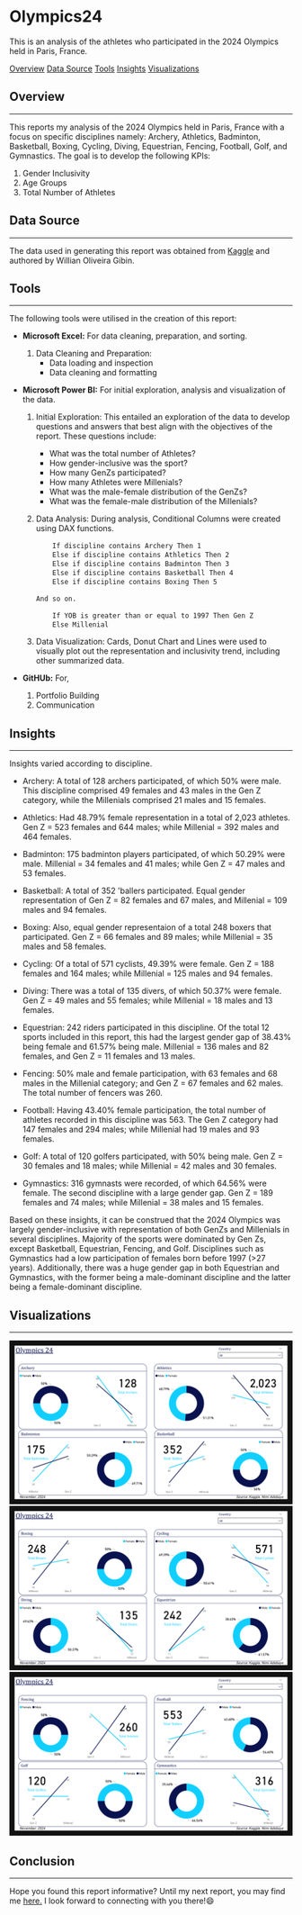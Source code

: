 # Olympics24
This is an analysis of the athletes who participated in the 2024 Olympics held in Paris, France.

[Overview](#overview) [Data Source](#data-source) [Tools](#tools) [Insights](#insights) [Visualizations](#visualizations)

## Overview
---
This reports my analysis of the 2024 Olympics held in Paris, France with a focus on specific disciplines namely: Archery, Athletics, Badminton, Basketball, Boxing, Cycling, Diving, Equestrian, Fencing, Football, Golf, and Gymnastics. The goal is to develop the following KPIs:
  1. Gender Inclusivity
  2. Age Groups
  3. Total Number of Athletes


## Data Source
---
The data used in generating this report was obtained from [Kaggle](https://www.kaggle.com/datasets/willianoliveiragibin/olympics-2024) and authored by Willian Oliveira Gibin.


## Tools
---
The following tools were utilised in the creation of this report:

- **Microsoft Excel:** For data cleaning, preparation, and sorting.
  1. Data Cleaning and Preparation:
     - Data loading and inspection
     - Data cleaning and formatting
    

- **Microsoft Power BI:** For initial exploration, analysis and visualization of the data.
  
  1. Initial Exploration: This entailed an exploration of the data to develop questions and answers that best align with the objectives of the report. These questions include:
     - What was the total number of Athletes?
     - How gender-inclusive was the sport?
     - How many GenZs participated?
     - How many Athletes were Millenials?
     - What was the male-female distribution of the GenZs?
     - What was the female-male distribution of the Millenials?
 
  2. Data Analysis: During analysis, Conditional Columns were created using DAX functions.

     ```DAX
         If discipline contains Archery Then 1
         Else if discipline contains Athletics Then 2
         Else if discipline contains Badminton Then 3
         Else if discipline contains Basketball Then 4
         Else if discipline contains Boxing Then 5
      ```
         And so on.

     ```DAX
         If YOB is greater than or equal to 1997 Then Gen Z
         Else Millenial
      ```
    
     
  4. Data Visualization: Cards, Donut Chart and Lines were used to visually plot out the representation and inclusivity trend, including other summarized data.
 
- **GitHUb:** For,
  1. Portfolio Building
  2. Communication


## Insights
---
Insights varied according to discipline.
 * Archery: A total of 128 archers participated, of which 50% were male. This discipline comprised 49 females and 43 males in the Gen Z category, while the Millenials comprised 21 males and 15 females.

 * Athletics: Had 48.79% female representation in a total of 2,023 athletes. Gen Z = 523 females and 644 males; while Millenial = 392 males and 464 females.

 * Badminton: 175 badminton players participated, of which 50.29% were male. Millenial = 34 females and 41 males; while Gen Z = 47 males and 53 females.

 * Basketball: A total of 352 'ballers participated. Equal gender representation of Gen Z = 82 females and 67 males, and Millenial = 109 males and 94 females.

 * Boxing: Also, equal gender representaion of a total 248 boxers that participated. Gen Z = 66 females and 89 males; while Millenial = 35 males and 58 females.

 * Cycling: Of a total of 571 cyclists, 49.39% were female. Gen Z = 188 females and 164 males; while Millenial = 125 males and 94 females.

 * Diving: There was a total of 135 divers, of which 50.37% were female. Gen Z = 49 males and 55 females; while Millenial = 18 males and 13 females.

 * Equestrian: 242 riders participated in this discipline. Of the total 12 sports included in this report, this had the largest gender gap of 38.43% being female and 61.57% being male. Millenial = 136 males and 82 females, and Gen Z = 11 females and 13 males.

 * Fencing: 50% male and female participation, with 63 females and 68 males in the Millenial category; and Gen Z = 67 females and 62 males. The total number of fencers was 260.

 * Football: Having 43.40% female participation, the total number of athletes recorded in this discipline was 563. The Gen Z category had 147 females and 294 males; while Millenial had 19 males and 93 females.

 * Golf: A total of 120 golfers participated, with 50% being male. Gen Z = 30 females and 18 males; while Millenial = 42 males and 30 females.

 * Gymnastics: 316 gymnasts were recorded, of which 64.56% were female. The second discipline with a large gender gap. Gen Z = 189 females and 74 males; while Millenial = 38 males and 15 females.

Based on these insights, it can be construed that the 2024 Olympics was largely gender-inclusive with representation of both GenZs and Millenials in several disciplines. Majority of the sports were dominated by Gen Zs, except Basketball, Equestrian, Fencing, and Golf. Disciplines such as Gymnastics had a low participation of females born before 1997 (>27 years). Additionally, there was a huge gender gap in both Equestrian and Gymnastics, with the former being a male-dominant discipline and the latter being a female-dominant discipline.


## Visualizations
---
![Data Viz1](https://github.com/kayeneii/Olympics24/blob/main/Olympics24_1.png)
![Data Viz2](https://github.com/kayeneii/Olympics24/blob/main/Olympics24_2.png)
![Data Viz3](https://github.com/kayeneii/Olympics24/blob/main/Olympics24_3.png)


## Conclusion
---
Hope you found this report informative? Until my next report, you may find me [here.](https://www.linkedin.com/in/kayeneii) I look forward to connecting with you there!😄
